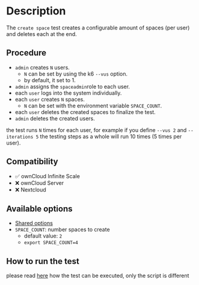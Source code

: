 # Description

The `create space` test creates a configurable amount of spaces (per user) and deletes each at the end.


## Procedure

* `admin` creates `N` users.
  * `N` can be set by using the k6 `--vus` option.
  * by default, it set to 1.
* `admin` assigns the `spaceadmin`role to each user.
* each `user` logs into the system individually.
* each `user` creates `N` spaces.
  * `N` can be set with the environment variable `SPACE_COUNT`.
* each `user` deletes the created spaces to finalize the test.
* `admin` deletes the created users.

the test runs `N` times for each user, for example if you define `--vus 2` and `--iterations 5`
the testing steps as a whole will run 10 times (5 times per user).


## Compatibility

* :white_check_mark: ownCloud Infinite Scale
* :x: ownCloud Server
* :x: Nextcloud


## Available options

* [Shared options](/k6-tests/options)
* `SPACE_COUNT`: number spaces to create
  * default value: `2`
  * `export SPACE_COUNT=4`


## How to run the test

please read [here](/k6-tests/run) how the test can be executed, only the script is different

